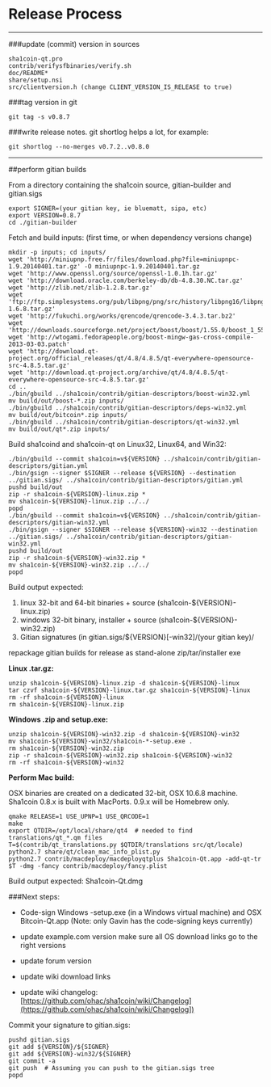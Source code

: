 Release Process
====================

* * *

###update (commit) version in sources

	sha1coin-qt.pro
	contrib/verifysfbinaries/verify.sh
	doc/README*
	share/setup.nsi
	src/clientversion.h (change CLIENT_VERSION_IS_RELEASE to true)

###tag version in git

	git tag -s v0.8.7

###write release notes. git shortlog helps a lot, for example:

	git shortlog --no-merges v0.7.2..v0.8.0

* * *

##perform gitian builds

 From a directory containing the sha1coin source, gitian-builder and gitian.sigs
  
	export SIGNER=(your gitian key, ie bluematt, sipa, etc)
	export VERSION=0.8.7
	cd ./gitian-builder

 Fetch and build inputs: (first time, or when dependency versions change)

	mkdir -p inputs; cd inputs/
	wget 'http://miniupnp.free.fr/files/download.php?file=miniupnpc-1.9.20140401.tar.gz' -O miniupnpc-1.9.20140401.tar.gz
	wget 'http://www.openssl.org/source/openssl-1.0.1h.tar.gz'
	wget 'http://download.oracle.com/berkeley-db/db-4.8.30.NC.tar.gz'
	wget 'http://zlib.net/zlib-1.2.8.tar.gz'
	wget 'ftp://ftp.simplesystems.org/pub/libpng/png/src/history/libpng16/libpng-1.6.8.tar.gz'
	wget 'http://fukuchi.org/works/qrencode/qrencode-3.4.3.tar.bz2'
	wget 'http://downloads.sourceforge.net/project/boost/boost/1.55.0/boost_1_55_0.tar.bz2'
	wget 'http://wtogami.fedorapeople.org/boost-mingw-gas-cross-compile-2013-03-03.patch'
	wget 'http://download.qt-project.org/official_releases/qt/4.8/4.8.5/qt-everywhere-opensource-src-4.8.5.tar.gz'
	wget 'http://download.qt-project.org/archive/qt/4.8/4.8.5/qt-everywhere-opensource-src-4.8.5.tar.gz'
	cd ..
	./bin/gbuild ../sha1coin/contrib/gitian-descriptors/boost-win32.yml
	mv build/out/boost-*.zip inputs/
	./bin/gbuild ../sha1coin/contrib/gitian-descriptors/deps-win32.yml
	mv build/out/bitcoin*.zip inputs/
	./bin/gbuild ../sha1coin/contrib/gitian-descriptors/qt-win32.yml
	mv build/out/qt*.zip inputs/

 Build sha1coind and sha1coin-qt on Linux32, Linux64, and Win32:
  
	./bin/gbuild --commit sha1coin=v${VERSION} ../sha1coin/contrib/gitian-descriptors/gitian.yml
	./bin/gsign --signer $SIGNER --release ${VERSION} --destination ../gitian.sigs/ ../sha1coin/contrib/gitian-descriptors/gitian.yml
	pushd build/out
	zip -r sha1coin-${VERSION}-linux.zip *
	mv sha1coin-${VERSION}-linux.zip ../../
	popd
	./bin/gbuild --commit sha1coin=v${VERSION} ../sha1coin/contrib/gitian-descriptors/gitian-win32.yml
	./bin/gsign --signer $SIGNER --release ${VERSION}-win32 --destination ../gitian.sigs/ ../sha1coin/contrib/gitian-descriptors/gitian-win32.yml
	pushd build/out
	zip -r sha1coin-${VERSION}-win32.zip *
	mv sha1coin-${VERSION}-win32.zip ../../
	popd

  Build output expected:

  1. linux 32-bit and 64-bit binaries + source (sha1coin-${VERSION}-linux.zip)
  2. windows 32-bit binary, installer + source (sha1coin-${VERSION}-win32.zip)
  3. Gitian signatures (in gitian.sigs/${VERSION}[-win32]/(your gitian key)/

repackage gitian builds for release as stand-alone zip/tar/installer exe

**Linux .tar.gz:**

	unzip sha1coin-${VERSION}-linux.zip -d sha1coin-${VERSION}-linux
	tar czvf sha1coin-${VERSION}-linux.tar.gz sha1coin-${VERSION}-linux
	rm -rf sha1coin-${VERSION}-linux
	rm sha1coin-${VERSION}-linux.zip

**Windows .zip and setup.exe:**

	unzip sha1coin-${VERSION}-win32.zip -d sha1coin-${VERSION}-win32
	mv sha1coin-${VERSION}-win32/sha1coin-*-setup.exe .
	rm sha1coin-${VERSION}-win32.zip
	zip -r sha1coin-${VERSION}-win32.zip sha1coin-${VERSION}-win32
	rm -rf sha1coin-${VERSION}-win32

**Perform Mac build:**

  OSX binaries are created on a dedicated 32-bit, OSX 10.6.8 machine.
  Sha1coin 0.8.x is built with MacPorts.  0.9.x will be Homebrew only.

	qmake RELEASE=1 USE_UPNP=1 USE_QRCODE=1
	make
	export QTDIR=/opt/local/share/qt4  # needed to find translations/qt_*.qm files
	T=$(contrib/qt_translations.py $QTDIR/translations src/qt/locale)
	python2.7 share/qt/clean_mac_info_plist.py
	python2.7 contrib/macdeploy/macdeployqtplus Sha1coin-Qt.app -add-qt-tr $T -dmg -fancy contrib/macdeploy/fancy.plist

 Build output expected: Sha1coin-Qt.dmg

###Next steps:

* Code-sign Windows -setup.exe (in a Windows virtual machine) and
  OSX Bitcoin-Qt.app (Note: only Gavin has the code-signing keys currently)

* update example.com version
  make sure all OS download links go to the right versions

* update forum version

* update wiki download links

* update wiki changelog: [https://github.com/ohac/sha1coin/wiki/Changelog](https://github.com/ohac/sha1coin/wiki/Changelog])

Commit your signature to gitian.sigs:

	pushd gitian.sigs
	git add ${VERSION}/${SIGNER}
	git add ${VERSION}-win32/${SIGNER}
	git commit -a
	git push  # Assuming you can push to the gitian.sigs tree
	popd
